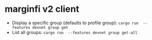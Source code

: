 # marginfi v2 client

- Display a specific group (defaults to profile group): `cargo run  --features devnet group get`
- List all groups: `cargo run  --features devnet group get-all`
